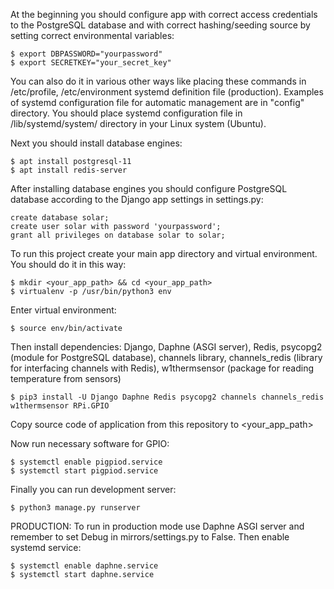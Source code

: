 At the beginning you should configure app with correct access credentials to the PostgreSQL database and with correct hashing/seeding source by setting correct environmental variables:
	
	$ export DBPASSWORD="yourpassword"
	$ export SECRETKEY="your_secret_key"

You can also do it in various other ways like placing these commands in /etc/profile, /etc/environment systemd definition file (production).
Examples of systemd configuration file for automatic management are in "config" directory.
You should place systemd configuration file in /lib/systemd/system/ directory in your Linux system (Ubuntu).

Next you should install database engines:
	
	$ apt install postgresql-11
	$ apt install redis-server

After installing database engines you should configure PostgreSQL database according to the Django app settings in settings.py:

	create database solar;
	create user solar with password 'yourpassword';
	grant all privileges on database solar to solar;

To run this project create your main app directory and virtual environment. You should do it in this way:
	
	$ mkdir <your_app_path> && cd <your_app_path>
	$ virtualenv -p /usr/bin/python3 env

Enter virtual environment:
	
	$ source env/bin/activate
 
Then install dependencies: Django, Daphne (ASGI server), Redis, psycopg2 (module for PostgreSQL database), channels library, channels_redis (library for interfacing channels with Redis), w1thermsensor (package for reading temperature from sensors)
	
	$ pip3 install -U Django Daphne Redis psycopg2 channels channels_redis w1thermsensor RPi.GPIO

Copy source code of application from this repository to <your_app_path>

Now run necessary software for GPIO:

	$ systemctl enable pigpiod.service
	$ systemctl start pigpiod.service

Finally you can run development server:

	$ python3 manage.py runserver

PRODUCTION:
To run in production mode use Daphne ASGI server and remember to set Debug in mirrors/settings.py to False.
Then enable systemd service:

	$ systemctl enable daphne.service
	$ systemctl start daphne.service

